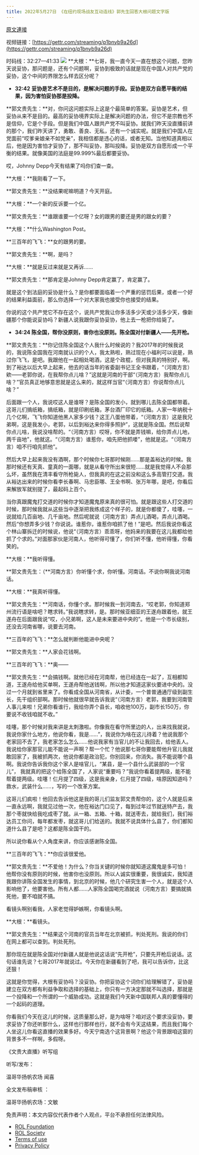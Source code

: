 ```yaml
---
title: 2022年5月27日 《在纽约现场战友互动连线》郭先生回答大根问题文字版
---
```


[原文連接](https://gnews.org/zh-hans/2617812/)

视频链接：[https://gettr.com/streaming/p1bnyb9a26d](https://gettr.com/streaming/p1bnyb9a26d)
 
时码线：32:27—41:33
 ![](https://assets.gnews.org/wp-content/uploads/2022/05/image-2448_1653722857.png) 
**大根：**七哥，我一直今天一直在想这个问题，您昨天说妥协，那问题是，还有个问题啊，妥协到极致的话就是现在中国人对共产党的妥协，这个中间的界限怎么样去区分呢？
 
- **32:42** **妥协是艺术不是目的，是解决问题的手段。妥协是双方自愿平衡的结果，因为害怕妥协那是投降。**

**郭文贵先生：**对，你问这问题实际上这是个最简单的答案。妥协是艺术，但妥协从来不是目的。最高的妥协境界实际上是解决问题的办法，但它不是宗教也不是信仰，它是个手段。但是我们中国人跟共产党不叫妥协。就我们昨天没直播前讲的那个，我们昨天讲了，勇敢、善良、无私，还有一个诚实呢。就是我们中国人在党面前“哎爹亲娘亲不如党亲”，我相信都是违心的话，或者无知。当他知道真相以后，他是因为害怕才妥协了，那不叫妥协，那叫投降。妥协是双方自愿形成一个平衡的结果。就像美国的法庭是99.999%最后都要妥协。
 
哎，Johnny Depp今天有结果了吗你们查一查。
 
**大根：**我刚看了一下。
 
**郭文贵先生：**没结果呢嘛明道？今天开庭。
 
**大根：**一个新的反诉要一个亿。
 
**郭文贵先生：**谁跟谁要一个亿呀？女的跟男的要还是男的跟女的要？
 
**大根：**什么Washington Post。
 
**三百年的飞飞：**女的跟男的要。
 
**郭文贵先生：**啊，是吗？
 
**大根：**就是反过来就是又再诉……
 
**郭文贵先生：**那肯定是Johnny Depp肯定赢了，肯定赢了。
 
就是这个到法庭的妥协是什么？是你都要面临着一个严重的惩罚后果，或者一个好的结果利益面前，那么你选择一个对大家我也接受你也接受的结果。
 
你说的这个共产党它不存在这个，说共产党我让你多活多少天或少活多少天，像新疆那个你能说妥协吗？新疆人说我跟你妥协妥协，他上去一枪把你给毙了。

- **34:24  陈全国，帮你没原则，害你也没原则。陈全国对付新疆人——先开枪。**

**郭文贵先生：**你记住陈全国这个人我什么时候说的？我2017年的时候我说的，我说陈全国我在河南就认识的个人，我太熟啦，熟过现在小福利可以说是，熟过你飞飞，是吧。我跟他在一起相处喝酒，这是个政棍，但对我真的特别好，啊。到了裕达以后大早上起来，他去的话当年的省委副书记王全书跟着，“（河南方言）欸——老郭你说，在我帮你点儿啥？”这就是河南的干部“（河南方言）我帮你点儿啥？”官员真正地够意思就是这么来的，就这样当官“（河南方言）你说帮你点儿啥？”
 
后面跟一个人，我说哎这人是谁呀？是陈全国的发小，就到哪儿去陈全国都带着。这哥儿们搞纸箱，搞纸箱，就是印刷纸箱，茅台酒厂印它的纸箱。人家一年纳税十几个亿啊，飞飞你知道他黑人家多少钱？这王八蛋他带着，“（河南方言）这是我兄弟啊，这是我发小，老郭，以后到裕达来你得多照护”，这就是陈全国。然后说帮你点儿啥，我说没啥帮的。“（河南方言）哎呀，你不就是弄钱嘛，给你弄点儿地，两千亩地”，他就这。“（河南方言）谁惹你，咱先把他抓喽”，他就是这。“（河南方言）咱不行咱先抓他”。
 
然后大早上起来我没有酒啊，那个时候你七哥那时候刚……那是盖裕达的时候。我那时候还有天真、童真的一面哪，就是从看守所出来很短……就是我觉得人不会那么坏，虽然我在清丰看守所枪毙人，但我真的在这之前没和这么多高管打交道。我从裕达出来的时候你看李长春啊、马忠臣哪、王全书啊、张万年哪，是吧，你看后来解放军就别提了，最起码上百个。
 
当你真跟魔鬼打交道的时候你才知道魔鬼原来真的很可怕。就是跟这些人打交道的时候，那时候我就从这些当中逐渐把我练成这个样子的，就是你都傻了，哇噻，一说就给几百亩地、几千亩地。然后呢就说（河南方言）弄点儿酒喝，弄点儿酒喝。然后“你想弄多少钱？你说说。谁惹你，谁惹你咱抓了他！”是吧。然后我说你看这个林山寨拆迁的时候说，他说“（河南方言）乖乖呀，他妈来的我要在这儿我都给他抓了个求的。”对面那家伙是河南人，他听得可懂了，你们听不懂，他听得懂，你看笑的。
 
**大根：**我听得懂。
 
**郭文贵先生：（**河南方言）你听懂个求，你听懂。河南话。不说你啊我说河南话。
 
**大根：**我真听得懂。
 
**郭文贵先生：**河南话，你懂个求。那时候我一到河南去，“哎老郭，你知道郑州流行语是啥吧？瞎求转。”我说瞎求转，是。那时候亚细亚的王遂舟跟着他，就王遂舟在后面跟我说“哎，小兄弟啊，这人是未来要进中央的”。他是一个市长级别，还没去河南省哪，说要去河南。
 
**三百年的飞飞：**怎么就判断他能进中央呢？
 
**郭文贵先生：**人家会花钱啊。
 
**三百年的飞飞：**奥——
 
**郭文贵先生：**会搞钱啊。就他已经在河南帮，他已经连在一起了，互相都知道，王遂舟给他买单啊，王遂舟帮他送钱啊，所以他才知道这家伙要进中央的。没过一个月就到省里来了。你看成全国从河南省，从计委，一个普普通通厅级到副生长，先干组织部啊。那时候他就很早就告诉我说“（河南方言）老郭，我要到河南管人事儿来啦！兄弟你看谁行，我给你弄个县长，咱收他100万，副市长150万，你要说不收钱咱就不收。”
 
哇噻，那个时候对我来讲是太刺激啦。你像我在看守所里边的人，出来找我就说，我说你家什么地方，他说你看，我是……”，我说你为啥在这儿待着？他说我那个老家回不去了，我老家怎么怎么……他说我家有当官儿的不让我回去，给他丢人。我说给你家那官儿能不能说一声啊？帮一个忙？他说那七哥你要能帮他升官儿我就敢回家了，我被抓两次，他说你都是政治犯，你别回来，你消失。我不能说哪个县啊。我说你告诉我你这个家人是啥官儿，“某县，是一个县什么武装部的一个官儿”， 我就真的把这个给陈全国了，人家说“重要吗？”我说你看着提两级，能不能帮着提两级。哇噻！仨月提了四级，这是我亲身，仨月提了四级，啥原因知道吗？救水，武装什么……，写的一个改革方案。
 
这哥儿们疯啦！他回去告诉他这是我的哥儿们监友郭文贵帮你的，这个人就是后来一直永远啊，我就见过他一次，他在裕达门口见了，每到过年过节就送特产去，我那个枣就快给我吃成枣了就。从一箱、五箱、十箱，就送枣去，就给我们，我们裕达员工你问，每年都发枣，就这哥儿们给送的。我就不说具体什么县了，你们都知道什么县了是吧？这都是陈全国干的。
 
所以说你看从个人角度来讲，你应该感谢陈全国。
 
**三百年的飞飞：**你应该很爱他。
 
**郭文贵先生：**不爱他！为什么？你当关键的时候你就知道这魔鬼是多可怕！他帮你没有原则的时候，他害你也没原则。所以人诚实很重要，我很诚实，我知道我跟你讲陈全国发生的事情，到北京的时候，他几个研究生害一个人，就是这个人影响他了，他要害他。所有人都……人家陈全国喝完酒就说（河南方言）要搞就搞死他，要不咱就不搞。
 
看镜头啊别看我，人家老觉得妒嫉啊，你看镜头啊。
 
**大根：**看镜头。
 
**郭文贵先生：**结果这个河南的官员当年在北京被抓，判处死刑。我说的你们在网上都可以查到。判处死刑。
 
那你现在就是陈全国对付新疆人就是他说这话说“先开枪”，只要先开枪后说话。这句话谁先说？七哥2017年就说过。今天你在新疆看到了吧，我可以告诉你，比这还狠！
 
这就是你觉得，大根有妥协吗？没妥协。你把妥协这个词你们给理解错了，妥协是建立在双方都有利益争取和选择的基础上，你只有一方决定那就不叫选择，那就是一个投降和一个所谓的一个威胁成功。这就是我们今天新中国联邦人真的要懂得的一个起码的道理。
 
你看我们今天在这儿的时候，这质量那么好，是为啥呀？咱对这个要求没妥协，要求妥协了你还听那什么，这样也行那样也行，就不会有今天这结果，而且我们每个人坐这儿你看这直播的效果多好。今天宁南选个这背景啊？他这个背景跟咱这窗的背景多不一样啊，多假呀。
 
《文贵大直播》听写组
 
听写/发布：
 
温哥华扬帆农场 闻喜
 
全文发布稿审核 ：
 
温哥华扬帆农场：文敏

免责声明：本文内容仅代表作者个人观点，平台不承担任何法律风险。
  
- [ROL Foundation](https://rolfoundation.org/)
- [ROL Society](https://rolsociety.org/)
- [Terms of use](https://gnews.org/terms-of-use-3/)
- [Privacy Policy](https://gnews.org/privacy-policy/)

